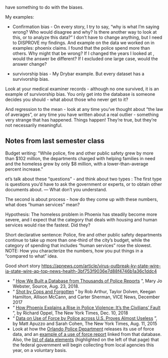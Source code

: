 have something to do with the biases. 

My examples: 

* Confirmation bias - On every story, I try to say, “why is what I’m saying wrong? Who would disagree and why? Is there another way to look at this, or to analyze this data?”  I don’t have to change anything, but I need to DISPROVE my findings. And example on the data we worked on in examples: phoenix claims. I found that the police spend more than others. Why might that be wrong? If I changed the years I looked at , would the answer be different? If I excluded one large case, would the answer change? 

* survivorship bias - My Drybar example. But every dataset has a survivorship bias. 

Look at your medical examiner records - although no one survived, it is an example of survivorship bias. You only get into the database is someone decides you should - what about those who never get to it? 

And regression to the mean - look at any time you’ve thought about “the law of averages”, or any time you have written about a real outlier - something very strange that has happened. Things happen! They’re true, but they’re not necessarily meaningful. 

## Notes from last semester class

Budget writing: 
"While police, fire and other public safety grew by more than $102 million, the departments charged with helping families in need and the homeless grew by only $8 million, with a lower-than-average percent increase." 

et’s talk about these “questions” - and think about two types : The first type is questions you’d have to ask the government or experts, or to obtain other documents about. — What don’t you understand. 

The second is about process - how do they come up with these numbers, what does “human services” mean? 

Hypothesis: The homeless problem in Phoenix has steadily become more severe, and I expect that the category that deals with housing and human services would rise the fastest. Did they? 

 Short declarative sentence: Police, fire and other public safety departments continue to take up more than one-third of the city’s budget, while the category of spending that includes “human services” rose the slowest. 
NOTE: How you characterize the numbers, how you put things in a “compared to what” idea. 

Good short story
https://apnews.com/article/virus-outbreak-ky-state-wire-ia-state-wire-ap-top-news-health-3bf753f9036e7d88f4746b1a36c1ddc4


* “ [How We Built a Database from Thousands of Police Reports](https://source.opennews.org/articles/how-we-built-database-thousands-police-reports/) ”, Mary Jo Webster, Source, Aug. 23, 2018.
* “ [Shot by Cops and Forgotten](https://news.vice.com/en_us/article/xwvv3a/shot-by-cops) ” by Rob Arthur, Taylor Dolven, Keegan Hamilton, Allison McCann, and Carter Sherman, VICE News, December 2017
* “ [How Phoenix Explains a Rise in Police Violence: It’s the Civilians’ Fault](https://www.nytimes.com/2018/12/10/us/phoenix-police-shootings.html) ”, by Richard Oppel, The New York Times, Dec. 10, 2018
* “ [Data on Use of Force by Police across U.S. Proves Almost Useless](https://www.nytimes.com/2015/08/12/us/data-on-use-of-force-by-police-across-us-proves-almost-useless.html) ”, by Matt Apuzzo and Sarah Cohen, The New York Times, Aug. 11, 2015
* Look at how the [Orlando Police Department](https://data.cityoforlando.net/Orlando-Police/OPD-Officer-Involved-Shootings/6kz6-6c7n/data) releases its use of force data, and an [example of a use of force report](https://www1.cityoforlando.net/opendatadocs/saoletters/17-075014.pdf) linked from that database. Also, the [list of data elements](https://www.fbi.gov/services/cjis/ucr/use-of-force) (highlighted on the left of that page) that the federal government will begin collecting from local agencies this year, on a voluntary basis.